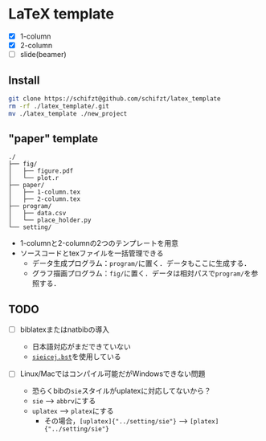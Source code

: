 # LaTeX template
+ [x] 1-column
+ [x] 2-column
+ [ ] slide(beamer)

## Install
```bash
git clone https://schifzt@github.com/schifzt/latex_template
rm -rf ./latex_template/.git
mv ./latex_template ./new_project
```

## "paper" template
```
./
├── fig/
│   ├── figure.pdf
│   └── plot.r
├── paper/
│   ├── 1-column.tex
│   ├── 2-column.tex
├── program/
│   ├── data.csv
│   └── place_holder.py
└── setting/
```
+ 1-columnと2-columnの2つのテンプレートを用意
+ ソースコードとtexファイルを一括管理できる
    + データ生成プログラム：`program/`に置く．データもここに生成する．
    + グラフ描画プログラム：`fig/`に置く．データは相対パスで`program/`を参照する．
  
## TODO
+ [ ] biblatexまたはnatbibの導入
    + 日本語対応がまだできていない
    + [`sieicej.bst`](https://www.ieice.org/ftp/)を使用している

+ [ ] Linux/Macではコンパイル可能だがWindowsできない問題
    + 恐らくbibの`sie`スタイルがuplatexに対応してないから？
    + `sie` --> `abbrv`にする
    + `uplatex` --> `platex`にする
        + その場合，`[uplatex]{"../setting/sie"}` --> `[platex]{"../setting/sie"}`


